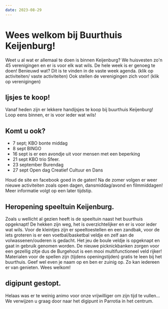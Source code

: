 ```yaml
---
date: 2023-08-29
---
```


# Wees welkom bij Buurthuis Keijenburg!
Weet u al wat er allemaal te doen is binnen Keijenburg?
We huisvesten zo'n 45 verenigingen en er is voor elk wat wils. De hele week is er genoeg te doen!
Benieuwd wat? Dit is te vinden in de vaste week agenda. (klik op activiteiten/ vaste activiteiten)
Ook stellen de verenigingen zich voor! (klik op verenigingen)

## Ijsjes te koop!
Vanaf heden zijn er lekkere handijsjes te koop bij buurthuis Keijenburg!
Loop eens binnen, er is voor ieder wat wils!

## Komt u ook?
- 7 sept; KBO bonte middag
- 8 sept BINGO
- 16 sept is er een avondje uit voor mensen met een beperking
- 21 sept KBO trio Sfeer.
- 23 september Burendag
- 27 sept Open dag Creatief Cultuur en Dans
  
Houd de site en facebook goed in de gaten! Na de zomer volgen er weer nieuwe
activiteiten zoals open dagen, dansmiddag/avond en filmmiddagen!
Meer informatie volgt op een later tijdstip.

## Heropening speeltuin Keijenburg.
Zoals u wellicht al gezien heeft is de speeltuin naast het buurthuis opgeknapt! De hekken zijn weg, 
het is overzichtelijker en er is voor ieder wat wils. Voor de kleintjes zijn er speeltoestellen en een zandbak, voor de iets groteren 
is er een voetbal/basketbal veldje en zelf aan de volwassenen/ouderen is gedacht. Het jeu de boule veldje is 
opgeknapt en gaat in gebruik genomen worden. De nieuwe picknickbanken zorgen voor een gezellig zitje dus 
de Burgehout is een mooi multifunctioneel veld rijker!
Materialen voor de spellen zijn (tijdens openingstijden) gratis te leen bij het buurthuis. Geef wel even je naam op en ben er zuinig op. Zo kan iedereen er van genieten.
Wees welkom!

## digipunt gestopt.
Helaas was er te weinig animo voor onze vrijwilliger om zijn tijd te vullen...
We verwijzen u graag door naar het digipunt in Parrotia in het centrum.
